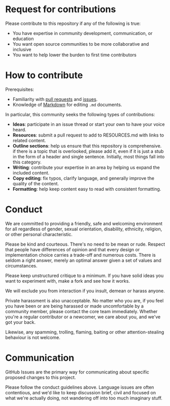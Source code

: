 # Request for contributions

Please contribute to this repository if any of the following is true:
- You have expertise in community development, communication, or education
- You want open source communities to be more collaborative and inclusive
- You want to help lower the burden to first time contributors

# How to contribute

Prerequisites:

- Familiarity with [pull requests](https://help.github.com/articles/using-pull-requests) and [issues](https://guides.github.com/features/issues/).
- Knowledge of [Markdown](https://help.github.com/articles/markdown-basics/) for editing `.md` documents.

In particular, this community seeks the following types of contributions:

- **Ideas**: participate in an issue thread or start your own to have your voice
  heard.
- **Resources**: submit a pull request to add to RESOURCES.md with links to related content.
- **Outline sections**: help us ensure that this repository is comprehensive. if
  there is a topic that is overlooked, please add it, even if it is just a stub
  in the form of a header and single sentence. Initially, most things fall into
  this category.
- **Writing**: contribute your expertise in an area by helping us expand the included
  content.
- **Copy editing**: fix typos, clarify language, and generally improve the quality
  of the content.
- **Formatting**: help keep content easy to read with consistent formatting.

# Conduct

We are committed to providing a friendly, safe and welcoming environment for
all regardless of gender, sexual orientation, disability, ethnicity, religion,
or other personal characteristic.

Please be kind and courteous. There's no need to be mean or rude.
Respect that people have differences of opinion and that every design or
implementation choice carries a trade-off and numerous costs. There is seldom
a right answer, merely an optimal answer given a set of values and
circumstances.

Please keep unstructured critique to a minimum. If you have solid ideas you
want to experiment with, make a fork and see how it works.

We will exclude you from interaction if you insult, demean or harass anyone.

Private harassment is also unacceptable. No matter who you are, if you feel
you have been or are being harassed or made uncomfortable by a community
member, please contact the core team immediately. Whether you're a regular 
contributor or a newcomer, we care about you, and we've got your back.

Likewise, any spamming, trolling, flaming, baiting or other attention-stealing
behaviour is not welcome.

# Communication

GitHub Issues are the primary way for communicating about specific proposed
changes to this project.

Please follow the conduct guidelines above. Language issues are often contentious,
and we'd like to keep discussion brief, civil and focused on what we're actually 
doing, not wandering off into too much imaginary stuff.

[//]: # (# Frequently Asked Questions)

[//]: # ()
[//]: # (*please add*)